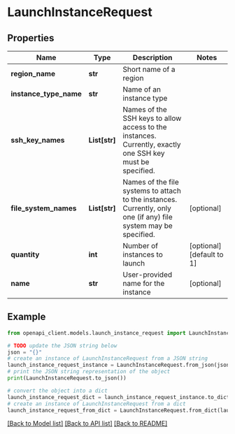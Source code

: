 # LaunchInstanceRequest


## Properties

Name | Type | Description | Notes
------------ | ------------- | ------------- | -------------
**region_name** | **str** | Short name of a region | 
**instance_type_name** | **str** | Name of an instance type | 
**ssh_key_names** | **List[str]** | Names of the SSH keys to allow access to the instances. Currently, exactly one SSH key must be specified. | 
**file_system_names** | **List[str]** | Names of the file systems to attach to the instances. Currently, only one (if any) file system may be specified. | [optional] 
**quantity** | **int** | Number of instances to launch | [optional] [default to 1]
**name** | **str** | User-provided name for the instance | [optional] 

## Example

```python
from openapi_client.models.launch_instance_request import LaunchInstanceRequest

# TODO update the JSON string below
json = "{}"
# create an instance of LaunchInstanceRequest from a JSON string
launch_instance_request_instance = LaunchInstanceRequest.from_json(json)
# print the JSON string representation of the object
print(LaunchInstanceRequest.to_json())

# convert the object into a dict
launch_instance_request_dict = launch_instance_request_instance.to_dict()
# create an instance of LaunchInstanceRequest from a dict
launch_instance_request_from_dict = LaunchInstanceRequest.from_dict(launch_instance_request_dict)
```
[[Back to Model list]](../README.md#documentation-for-models) [[Back to API list]](../README.md#documentation-for-api-endpoints) [[Back to README]](../README.md)


